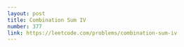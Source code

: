 ```yaml
---
layout: post
title: Combination Sum IV
number: 377
link: https://leetcode.com/problems/combination-sum-iv
---
```

